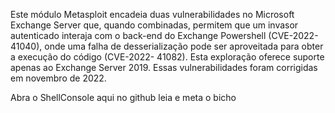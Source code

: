 Este módulo Metasploit encadeia duas vulnerabilidades no Microsoft Exchange Server que, quando combinadas, permitem que um invasor autenticado interaja com o back-end do Exchange Powershell (CVE-2022-41040), onde uma falha de desserialização pode ser aproveitada para obter a execução do código (CVE-2022- 41082). Esta exploração oferece suporte apenas ao Exchange Server 2019. Essas vulnerabilidades foram corrigidas em novembro de 2022.

Abra o ShellConsole aqui no github leia e meta o bicho
